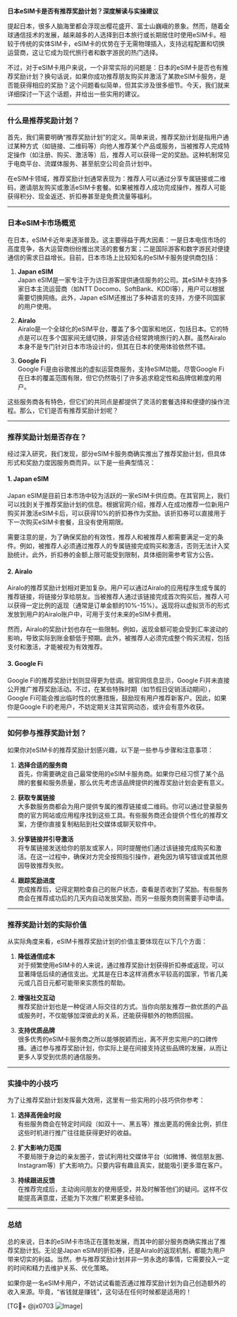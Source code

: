 **日本eSIM卡是否有推荐奖励计划？深度解读与实操建议**

提起日本，很多人脑海里都会浮现出樱花盛开、富士山巍峨的景象。然而，随着全球通信技术的发展，越来越多的人选择到日本旅行或长期居住时使用eSIM卡。相较于传统的实体SIM卡，eSIM卡的优势在于无需物理插入，支持远程配置和切换运营商，这让它成为现代旅行者和数字游民的热门选择。

不过，对于eSIM卡用户来说，一个非常实际的问题是：日本的eSIM卡是否也有推荐奖励计划？换句话说，如果你成功推荐朋友购买并激活了某款eSIM卡服务，是否能获得相应的奖励？这个问题看似简单，但其实涉及很多细节。今天，我们就来详细探讨一下这个话题，并给出一些实用的建议。

---

### 什么是推荐奖励计划？

首先，我们需要明确“推荐奖励计划”的定义。简单来说，推荐奖励计划是指用户通过某种方式（如链接、二维码等）向他人推荐某个产品或服务，当被推荐人完成特定操作（如注册、购买、激活等）后，推荐人可以获得一定的奖励。这种机制常见于电商平台、流媒体服务、甚至航空公司会员计划中。

在eSIM卡领域，推荐奖励计划通常表现为：推荐人可以通过分享专属链接或二维码，邀请朋友购买或激活eSIM卡套餐。如果被推荐人成功完成操作，推荐人可能获得积分、现金返还、折扣券甚至是免费流量等福利。

---

### 日本eSIM卡市场概览

在日本，eSIM卡近年来逐渐普及。这主要得益于两大因素：一是日本电信市场的高度竞争，各大运营商纷纷推出灵活的套餐方案；二是国际游客和数字游民对便捷通信的需求日益增长。目前，日本市场上比较知名的eSIM卡服务提供商包括：

1. **Japan eSIM**  
   Japan eSIM是一家专注于为访日游客提供通信服务的公司。其eSIM卡支持多家日本主流运营商（如NTT Docomo、SoftBank、KDDI等），用户可以根据需要切换网络。此外，Japan eSIM还推出了多种语言的支持，方便不同国家的用户使用。

2. **Airalo**  
   Airalo是一个全球化的eSIM平台，覆盖了多个国家和地区，包括日本。它的特点是可以在多个国家间无缝切换，非常适合经常跨境旅行的人群。虽然Airalo本身不是专门针对日本市场设计的，但其在日本的使用体验依然不错。

3. **Google Fi**  
   Google Fi是由谷歌推出的虚拟运营商服务，支持eSIM功能。尽管Google Fi在日本的覆盖范围有限，但它仍然吸引了许多追求稳定性和品牌信赖度的用户。

这些服务商各有特色，但它们的共同点是都提供了灵活的套餐选择和便捷的操作流程。那么，它们是否有推荐奖励计划呢？

---

### 推荐奖励计划是否存在？

经过深入研究，我们发现，部分eSIM卡服务商确实推出了推荐奖励计划，但具体形式和奖励力度因服务商而异。以下是一些典型情况：

#### 1. **Japan eSIM**
Japan eSIM是目前日本市场中较为活跃的一家eSIM卡供应商。在其官网上，我们可以找到关于推荐奖励计划的信息。根据官网介绍，推荐人在成功推荐一位新用户购买并激活eSIM卡后，可以获得10%的折扣券作为奖励。该折扣券可以直接用于下一次购买eSIM卡套餐，且没有使用期限。

需要注意的是，为了确保奖励的有效性，推荐人和被推荐人都需要满足一定的条件。例如，被推荐人必须通过推荐人的专属链接完成购买和激活，否则无法计入奖励统计。此外，折扣券的金额上限可能受到限制，具体细则需参考官方公告。

#### 2. **Airalo**
Airalo的推荐奖励计划相对更加复杂。用户可以通过Airalo的应用程序生成专属的推荐链接，将链接分享给朋友。当被推荐人通过该链接完成首次购买后，推荐人可以获得一定比例的返现（通常是订单金额的10%-15%）。返现将以虚拟货币的形式发放到用户的Airalo账户中，可用于支付未来的eSIM卡费用。

然而，Airalo的奖励计划也存在一些限制。例如，返现金额可能会受到汇率波动的影响，导致实际到账金额低于预期。此外，被推荐人必须完成整个购买流程，包括支付和激活，才能被视为有效推荐。

#### 3. **Google Fi**
Google Fi的推荐奖励计划则显得更为低调。据官网信息显示，Google Fi并未直接公开推广推荐奖励活动。不过，在某些特殊时期（如节假日促销活动期间），Google Fi可能会推出临时性的优惠措施，鼓励现有用户推荐新客户。因此，如果你是Google Fi的老用户，不妨定期关注其官网动态，或许会有意外收获。

---

### 如何参与推荐奖励计划？

如果你对eSIM卡的推荐奖励计划感兴趣，以下是一些参与步骤和注意事项：

1. **选择合适的服务商**  
   首先，你需要确定自己最常使用的eSIM卡服务商。如果你已经习惯了某个品牌的套餐和服务质量，那么优先考虑该品牌提供的推荐奖励计划会更有意义。

2. **获取专属链接**  
   大多数服务商都会为用户提供专属的推荐链接或二维码。你可以通过登录服务商的官方网站或应用程序找到这些工具。有些服务商还会提供个性化的推荐文案，方便你直接复制粘贴到社交媒体或聊天软件中。

3. **分享链接并引导激活**  
   将专属链接发送给你的朋友或家人，同时提醒他们通过该链接完成购买和激活。在这一过程中，确保对方完全按照指引操作，避免因为填写错误或其他原因导致推荐失败。

4. **跟踪奖励进度**  
   完成推荐后，记得定期检查自己的账户状态，查看是否收到了奖励。有些服务商会在推荐成功后的几天内自动发放奖励，而另一些服务商则需要手动申请。

---

### 推荐奖励计划的实际价值

从实际角度来看，eSIM卡推荐奖励计划的价值主要体现在以下几个方面：

1. **降低通信成本**  
   对于频繁使用eSIM卡的人来说，通过推荐奖励计划获得折扣券或返现，可以显著降低后续的通信支出。尤其是在日本这样消费水平较高的国家，节省几美元或几百日元都可能带来实质性的帮助。

2. **增强社交互动**  
   推荐奖励计划也是一种促进人际交往的方式。当你向朋友推荐一款优质的产品或服务时，不仅能够加深彼此的关系，还能获得额外的物质回报。

3. **支持优质品牌**  
   很多优秀的eSIM卡服务商之所以能够脱颖而出，离不开忠实用户的口碑传播。通过参与推荐奖励计划，你实际上是在间接支持这些品牌的发展，从而让更多人享受到优质的通信服务。

---

### 实操中的小技巧

为了让推荐奖励计划发挥最大效用，这里有一些实用的小技巧供你参考：

1. **选择高佣金时段**  
   有些服务商会在特定时间段（如双十一、黑五等）推出更高的佣金比例，抓住这些时机进行推广往往能获得更好的收益。

2. **扩大影响力范围**  
   不要局限于身边的亲友圈子，尝试利用社交媒体平台（如微博、微信朋友圈、Instagram等）扩大影响力。只要内容有趣且真实，就能吸引更多潜在客户。

3. **持续跟进反馈**  
   在推荐完成后，主动询问朋友的使用感受，并及时解答他们的疑问。这样不仅能提高满意度，还能为下次推广积累更多经验。

---

### 总结

总的来说，日本的eSIM卡市场正在蓬勃发展，而其中的部分服务商确实推出了推荐奖励计划。无论是Japan eSIM的折扣券，还是Airalo的返现机制，都能为用户带来切实的利益。当然，参与推荐奖励计划并非一劳永逸的事情，它需要投入一定的时间和精力去维护关系、优化策略。

如果你是一名eSIM卡用户，不妨试试看能否通过推荐奖励计划为自己创造额外的收入来源。毕竟，“省钱就是赚钱”，这句话在任何时候都是适用的！

[TG💪+ @jx0703 ![Image](https://github.com/user-attachments/assets/dbca1d08-cadb-493c-b0ec-ad6f7a83f270)]